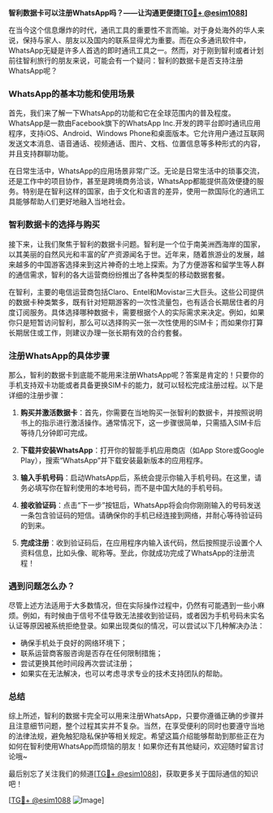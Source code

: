 **智利数据卡可以注册WhatsApp吗？——让沟通更便捷[[TG💪+ @esim1088](https://t.me/s/esim1088)]**

在当今这个信息爆炸的时代，通讯工具的重要性不言而喻。对于身处海外的华人来说，保持与家人、朋友以及国内的联系显得尤为重要。而在众多通讯软件中，WhatsApp无疑是许多人首选的即时通讯工具之一。然而，对于刚到智利或者计划前往智利旅行的朋友来说，可能会有一个疑问：智利的数据卡是否支持注册WhatsApp呢？

### WhatsApp的基本功能和使用场景

首先，我们来了解一下WhatsApp的功能和它在全球范围内的普及程度。WhatsApp是一款由Facebook旗下的WhatsApp Inc.开发的跨平台即时通讯应用程序，支持iOS、Android、Windows Phone和桌面版本。它允许用户通过互联网发送文本消息、语音通话、视频通话、图片、文档、位置信息等多种形式的内容，并且支持群聊功能。

在日常生活中，WhatsApp的应用场景非常广泛。无论是日常生活中的琐事交流，还是工作中的项目协作，甚至是跨境商务洽谈，WhatsApp都能提供高效便捷的服务。特别是在智利这样的国家，由于文化和语言的差异，使用一款国际化的通讯工具能够帮助人们更好地融入当地社会。

### 智利数据卡的选择与购买

接下来，让我们聚焦于智利的数据卡问题。智利是一个位于南美洲西海岸的国家，以其美丽的自然风光和丰富的矿产资源闻名于世。近年来，随着旅游业的发展，越来越多的中国游客选择来到这片神奇的土地上探索。为了方便游客和留学生等人群的通信需求，智利的各大运营商纷纷推出了各种类型的移动数据套餐。

在智利，主要的电信运营商包括Claro、Entel和Movistar三大巨头。这些公司提供的数据卡种类繁多，既有针对短期游客的一次性流量包，也有适合长期居住者的月度订阅服务。具体选择哪种数据卡，需要根据个人的实际需求来决定。例如，如果你只是短暂访问智利，那么可以选择购买一张一次性使用的SIM卡；而如果你打算长期居住或工作，则建议办理一张长期有效的合约套餐。

### 注册WhatsApp的具体步骤

那么，智利的数据卡到底能不能用来注册WhatsApp呢？答案是肯定的！只要你的手机支持双卡功能或者具备更换SIM卡的能力，就可以轻松完成注册过程。以下是详细的注册步骤：

1. **购买并激活数据卡**：首先，你需要在当地购买一张智利的数据卡，并按照说明书上的指示进行激活操作。通常情况下，这一步骤很简单，只需插入SIM卡后等待几分钟即可完成。
   
2. **下载并安装WhatsApp**：打开你的智能手机应用商店（如App Store或Google Play），搜索“WhatsApp”并下载安装最新版本的应用程序。

3. **输入手机号码**：启动WhatsApp后，系统会提示你输入手机号码。在这里，请务必填写你在智利使用的本地号码，而不是中国大陆的手机号码。

4. **接收验证码**：点击“下一步”按钮后，WhatsApp将会向你刚刚输入的号码发送一条包含验证码的短信。请确保你的手机已经连接到网络，并耐心等待验证码的到来。

5. **完成注册**：收到验证码后，在应用程序内输入该代码，然后按照提示设置个人资料信息，比如头像、昵称等。至此，你就成功完成了WhatsApp的注册流程！

### 遇到问题怎么办？

尽管上述方法适用于大多数情况，但在实际操作过程中，仍然有可能遇到一些小麻烦。例如，有时候由于信号不佳导致无法接收到验证码，或者因为手机号码未实名认证等原因被系统拒绝登录。如果出现类似的情况，可以尝试以下几种解决办法：

- 确保手机处于良好的网络环境下；
- 联系运营商客服咨询是否存在任何限制措施；
- 尝试更换其他时间段再次尝试注册；
- 如果实在无法解决，也可以考虑寻求专业的技术支持团队的帮助。

### 总结

综上所述，智利的数据卡完全可以用来注册WhatsApp，只要你遵循正确的步骤并且注意细节问题，整个过程其实并不复杂。当然，在享受便利的同时也要遵守当地的法律法规，避免触犯隐私保护等相关规定。希望这篇介绍能够帮助到那些正在为如何在智利使用WhatsApp而烦恼的朋友！如果你还有其他疑问，欢迎随时留言讨论哦~ 

最后别忘了关注我们的频道[[TG💪+ @esim1088](https://t.me/s/esim1088)]，获取更多关于国际通信的知识吧！ 

[[TG💪+ @esim1088](https://t.me/s/esim1088) ![Image](https://i.postimg.cc/4NQfJmqS/Snipaste-2025-05-13-00-14-12.png)]